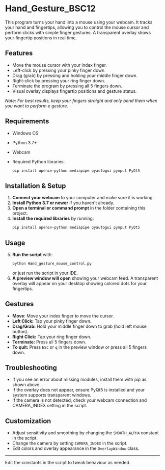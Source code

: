 # Hand_Gesture_BSC12

This program turns your hand into a mouse using your webcam. 
It tracks your hand and fingertips, allowing you to control the mouse cursor and perform clicks with simple finger gestures. 
A transparent overlay shows your fingertip positions in real time.

## Features
- Move the mouse cursor with your index finger.
- Left-click by pressing your pinky finger down.
- Drag (grab) by pressing and holding your middle finger down.
- Right-click by pressing your ring finger down.
- Terminate the program by pressing all 5 fingers down.
- Visual overlay displays fingertip positions and gesture status.

*Note: For best results, keep your fingers straight and only bend them when you want to perform a gesture.*

## Requirements
- Windows OS
- Python 3.7+
- Webcam
- Required Python libraries:

  ```sh
  pip install opencv-python mediapipe pyautogui pynput PyQt5
  ```

## Installation & Setup
1. **Connect your webcam** to your computer and make sure it is working.
2. **Install Python 3.7 or newer** if you haven't already.
3. **Open a terminal or command prompt** in the folder containing this project.
4. **Install the required libraries** by running:
   ```sh
   pip install opencv-python mediapipe pyautogui pynput PyQt5
   ```

## Usage
5. **Run the script** with:
   ```sh
   python Hand_gesture_mouse_control.py
   ```
   or just run the script in your IDE.
6. **A preview window will open** showing your webcam feed. A transparent overlay will appear on your desktop showing colored dots for your fingertips.

## Gestures
- **Move:** Move your index finger to move the cursor.
- **Left Click:** Tap your pinky finger down.
- **Drag/Grab:** Hold your middle finger down to grab (hold left mouse button).
- **Right Click:** Tap your ring finger down.
- **Terminate:** Press all 5 fingers down.
- **To quit:** Press `ESC` or `q` in the preview window or press all 5 fingers down.

## Troubleshooting
- If you see an error about missing modules, install them with pip as shown above.
- If the overlay does not appear, ensure PyQt5 is installed and your system supports transparent windows.
- If the camera is not detected, check your webcam connection and CAMERA_INDEX setting in the script.

## Customization
- Adjust sensitivity and smoothing by changing the `SMOOTH_ALPHA` constant in the script.
- Change the camera by setting `CAMERA_INDEX` in the script.
- Edit colors and overlay appearance in the `OverlayWindow` class.

---

Edit the constants in the script to tweak behaviour as needed. 
